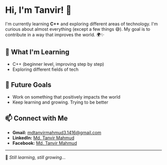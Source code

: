 # Hi, I'm Tanvir! 👋

I'm currently learning **C++** and exploring different areas of technology. I'm curious about almost everything (except a few things 😅). My goal is to contribute in a way that improves the world. 🌍✨

## 🚀 What I'm Learning

- C++ (beginner level, improving step by step)
- Exploring different fields of tech

## 🎯 Future Goals

- Work on something that positively impacts the world
- Keep learning and growing. Trying to be better 

## 📫 Connect with Me

- **Gmail:** [mdtanvirmahmud3.1416@gmail.com](mailto:mdtanvirmahmud3.1416@gmail.com)
- **LinkedIn:** [Md. Tanvir Mahmud](https://www.linkedin.com/in/md-tanvir-m-325824231)
- **Facebook:** [Md. Tanvir Mahmud](https://www.facebook.com/mdtanvir.mahmud.9828)

---

🚀 *Still learning, still growing...*

